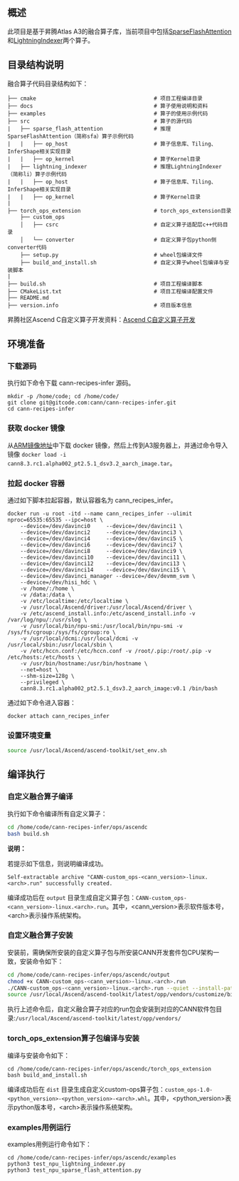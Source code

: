 ## 概述

此项目是基于昇腾Atlas A3的融合算子库，当前项目中包括[SparseFlashAttention](./docs/custom-npu_sparse_flash_attention.md)和[LightningIndexer](./docs/custom-npu_lightning_indexer.md)两个算子。

## 目录结构说明

融合算子代码目录结构如下：

  ```
  ├── cmake                                     # 项目工程编译目录
  ├── docs                                      # 算子使用说明和资料
  ├── examples                                  # 算子的使用示例代码
  ├── src                                       # 算子的源代码
  |   ├── sparse_flash_attention                # 推理SparseFlashAttention（简称sfa）算子示例代码
  |   |   ├── op_host                           # 算子信息库、Tiling、InferShape相关实现目录
  |   |   ├── op_kernel                         # 算子Kernel目录
  |   ├── lightning_indexer                     # 推理LightningIndexer（简称li）算子示例代码
  |   |   ├── op_host                           # 算子信息库、Tiling、InferShape相关实现目录
  |   |   ├── op_kernel                         # 算子Kernel目录
  |
  ├── torch_ops_extension                       # torch_ops_extension目录
      ├── custom_ops
      │   ├── csrc                              # 自定义算子适配层c++代码目录
      │   └── converter                         # 自定义算子包python侧converter代码
      ├── setup.py                              # wheel包编译文件
      ├── build_and_install.sh                  # 自定义算子wheel包编译与安装脚本
  |
  ├── build.sh                                  # 项目工程编译脚本
  ├── CMakeList.txt                             # 项目工程编译配置文件
  ├── README.md
  ├── version.info                              # 项目版本信息
  ```
昇腾社区Ascend C自定义算子开发资料：[Ascend C自定义算子开发](https://www.hiascend.com/document/detail/zh/CANNCommunityEdition/800alpha002/devguide/opdevg/ascendcopdevg/atlas_ascendc_10_0001.html)


## 环境准备<a name="1"></a>
### 下载源码

  执行如下命令下载 cann-recipes-infer 源码。
  ```shell
  mkdir -p /home/code; cd /home/code/
  git clone git@gitcode.com:cann/cann-recipes-infer.git
  cd cann-recipes-infer
  ```

### 获取 docker 镜像

  从[ARM镜像地址](https://ascend-cann.obs.cn-north-4.myhuaweicloud.com/cann8.3.rc1.alpha002/pt2.5.1/aarch/ascendc/cann8.3.rc1.alpha002_pt2.5.1_dsv3.2_aarch_image.tar)中下载 docker 镜像，然后上传到A3服务器上，并通过命令导入镜像 `docker load -i cann8.3.rc1.alpha002_pt2.5.1_dsv3.2_aarch_image.tar`。

### 拉起 docker 容器

  通过如下脚本拉起容器，默认容器名为 cann_recipes_infer。
  ```
  docker run -u root -itd --name cann_recipes_infer --ulimit nproc=65535:65535 --ipc=host \
      --device=/dev/davinci0     --device=/dev/davinci1 \
      --device=/dev/davinci2     --device=/dev/davinci3 \
      --device=/dev/davinci4     --device=/dev/davinci5 \
      --device=/dev/davinci6     --device=/dev/davinci7 \
      --device=/dev/davinci8     --device=/dev/davinci9 \
      --device=/dev/davinci10    --device=/dev/davinci11 \
      --device=/dev/davinci12    --device=/dev/davinci13 \
      --device=/dev/davinci14    --device=/dev/davinci15 \
      --device=/dev/davinci_manager --device=/dev/devmm_svm \
      --device=/dev/hisi_hdc \
      -v /home/:/home \
      -v /data:/data \
      -v /etc/localtime:/etc/localtime \
      -v /usr/local/Ascend/driver:/usr/local/Ascend/driver \
      -v /etc/ascend_install.info:/etc/ascend_install.info -v /var/log/npu/:/usr/slog \
      -v /usr/local/bin/npu-smi:/usr/local/bin/npu-smi -v /sys/fs/cgroup:/sys/fs/cgroup:ro \
      -v /usr/local/dcmi:/usr/local/dcmi -v /usr/local/sbin:/usr/local/sbin \
      -v /etc/hccn.conf:/etc/hccn.conf -v /root/.pip:/root/.pip -v /etc/hosts:/etc/hosts \
      -v /usr/bin/hostname:/usr/bin/hostname \
      --net=host \
      --shm-size=128g \
      --privileged \
      cann8.3.rc1.alpha002_pt2.5.1_dsv3.2_aarch_image:v0.1 /bin/bash
  ```
  通过如下命令进入容器：
  ```
  docker attach cann_recipes_infer
  ```

### 设置环境变量

  ```bash
  source /usr/local/Ascend/ascend-toolkit/set_env.sh
  ```

## 编译执行

### 自定义融合算子编译

执行如下命令编译所有自定义算子：

  ```bash
  cd /home/code/cann-recipes-infer/ops/ascendc
  bash build.sh
  ```

**说明：**

若提示如下信息，则说明编译成功。

  ```
  Self-extractable archive "CANN-custom_ops-<cann_version>-linux.<arch>.run" successfully created.
  ```

编译成功后在 `output` 目录生成自定义算子包：`CANN-custom_ops-<cann_version>-linux.<arch>.run`。其中，\<cann_version>表示软件版本号，\<arch>表示操作系统架构。

### 自定义融合算子安装

安装前，需确保所安装的自定义算子包与所安装CANN开发套件包CPU架构一致，安装命令如下：

  ```bash
  cd /home/code/cann-recipes-infer/ops/ascendc/output
  chmod +x CANN-custom_ops-<cann_version>-linux.<arch>.run
  ./CANN-custom_ops-<cann_version>-linux.<arch>.run --quiet --install-path=/usr/local/Ascend/ascend-toolkit/latest/opp
  source /usr/local/Ascend/ascend-toolkit/latest/opp/vendors/customize/bin/set_env.bash
  ```

执行上述命令后，自定义融合算子对应的run包会安装到对应的CANN软件包目录:`/usr/local/Ascend/ascend-toolkit/latest/opp/vendors/`

### torch_ops_extension算子包编译与安装
编译与安装命令如下：
  ```shell
  cd /home/code/cann-recipes-infer/ops/ascendc/torch_ops_extension
  bash build_and_install.sh
  ```

编译成功后在 `dist` 目录生成自定义custom-ops算子包：`custom_ops-1.0-<python_version>-<python_version>-<arch>.whl`。其中，\<python_version>表示python版本号，\<arch>表示操作系统架构。


### examples用例运行
examples用例运行命令如下：
  ```shell
  cd /home/code/cann-recipes-infer/ops/ascendc/examples
  python3 test_npu_lightning_indexer.py
  python3 test_npu_sparse_flash_attention.py
  ```
